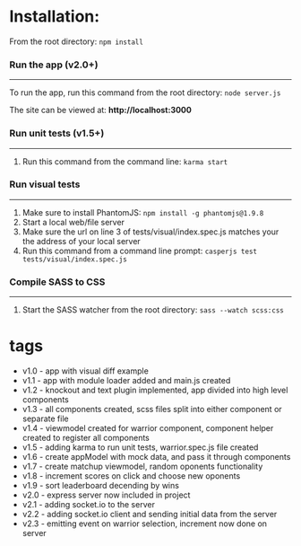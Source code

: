 # Installation:

From the root directory: `npm install`

### Run the app (v2.0+)
___
To run the app, run this command from the root directory: `node server.js`

The site can be viewed at: **http://localhost:3000**

### Run unit tests (v1.5+)
___
1. Run this command from the command line: `karma start`

### Run visual tests
___
1. Make sure to install PhantomJS: `npm install -g phantomjs@1.9.8`
2. Start a local web/file server
3. Make sure the url on line 3 of tests/visual/index.spec.js matches your the address of your local server
4. Run this command from a command line prompt: `casperjs test tests/visual/index.spec.js`

### Compile SASS to CSS
___
1. Start the SASS watcher from the root directory: `sass --watch scss:css`

# tags

* v1.0 - app with visual diff example
* v1.1 - app with module loader added and main.js created
* v1.2 - knockout and text plugin implemented, app divided into high level components
* v1.3 - all components created, scss files split into either component or separate file
* v1.4 - viewmodel created for warrior component, component helper created to register all components
* v1.5 - adding karma to run unit tests, warrior.spec.js file created
* v1.6 - create appModel with mock data, and pass it through components
* v1.7 - create matchup viewmodel, random oponents functionality
* v1.8 - increment scores on click and choose new oponents
* v1.9 - sort leaderboard decending by wins
* v2.0 - express server now included in project
* v2.1 - adding socket.io to the server
* v2.2 - adding socket.io client and sending initial data from the server
* v2.3 - emitting event on warrior selection, increment now done on server
